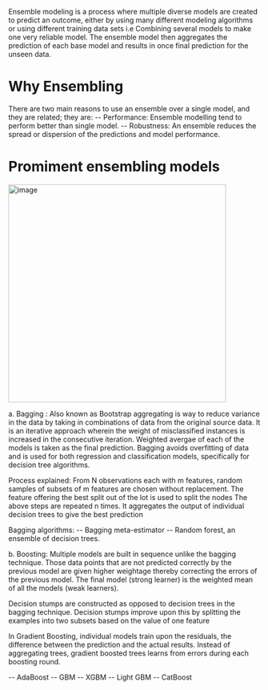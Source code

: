 
Ensemble modeling is a process where multiple diverse models are created to predict an outcome, either by using many different 
modeling algorithms or using different training data sets i.e Combining several models to make one very reliable model. 
The ensemble model then aggregates the prediction of each base model and results in once final prediction for the unseen data.

# Why Ensembling
There are two main reasons to use an ensemble over a single model, and they are related; they are: 
-- Performance: Ensemble modelling tend to perform better than single model.
-- Robustness: An ensemble reduces the spread or dispersion of the predictions and model performance.

# Promiment ensembling models
 
   <img width="435" alt="image" src="https://user-images.githubusercontent.com/31846843/172523720-fdc30863-9af3-4ec2-b9f1-1327ada752e9.png">

a. Bagging : Also known as Bootstrap aggregating is way to reduce variance in the data by taking in combinations of data from the original source data.
   It is an iterative approach wherein the weight of misclassified instances is increased in the consecutive iteration. Weighted avergae of each of the 
   models is taken as the final prediction. Bagging avoids overfitting of data and is used for both regression and classification models, 
   specifically for decision tree algorithms.
   
   Process explained:
   From N observations each with m features, random samples of subsets of m features are chosen without replacement.
   The feature offering the best split out of the lot is used to split the nodes
   The above steps are repeated n times. It aggregates the output of individual decision trees to give the best prediction

   Bagging algorithms:
   -- Bagging meta-estimator
   -- Random forest, an ensemble of decision trees.

b. Boosting:
   Multiple models are built in sequence unlike the bagging technique. Those data points that are not predicted correctly by the previous
   model are given higher weightage thereby correcting the errors of the previous model. The final model (strong learner) is the weighted 
   mean of all the models (weak learners).
   
   Decision stumps are constructed as opposed to decision trees in the bagging technique. Decision stumps improve upon this by splitting 
   the examples into two subsets based on the value of one feature
   
   In Gradient Boosting, individual models train upon the residuals, the difference between the prediction and the actual results. 
   Instead of aggregating trees, gradient boosted trees learns from errors during each boosting round.
   
   -- AdaBoost
   -- GBM
   -- XGBM
   -- Light GBM
   -- CatBoost
   
   
